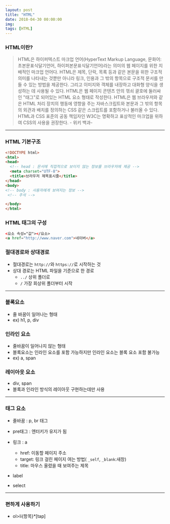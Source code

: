 ```yaml
---
layout: post
title: "HTML"
date: 2018-04-30 00:00:00
img:
tags: [HTML]
---
```


### HTML이란?
> HTML은 하이퍼텍스트 마크업 언어(HyperText Markup Language, 문화어: 초본문표식달기언어, 하이퍼본문표식달기언어)라는 의미의 웹 페이지를 위한 지배적인 마크업 언어다. HTML은 제목, 단락, 목록 등과 같은 본문을 위한 구조적 의미를 나타내는 것뿐만 아니라 링크, 인용과 그 밖의 항목으로 구조적 문서를 만들 수 있는 방법을 제공한다. 그리고 이미지와 객체를 내장하고 대화형 양식을 생성하는 데 사용될 수 있다. HTML은 웹 페이지 콘텐츠 안의 꺾쇠 괄호에 둘러싸인 "태그"로 되어있는 HTML 요소 형태로 작성한다. HTML은 웹 브라우저와 같은 HTML 처리 장치의 행동에 영향을 주는 자바스크립트와 본문과 그 밖의 항목의 외관과 배치를 정의하는 CSS 같은 스크립트를 포함하거나 불러올 수 있다. HTML과 CSS 표준의 공동 책임자인 W3C는 명확하고 표상적인 마크업을 위하여 CSS의 사용을 권장한다. - 위키 백과-

----

### HTML 기본구조

```html
<!DOCTYPE html>
<html>
<head>
  <!-- head : 문서에 직접적으로 보이지 않는 정보를 브라우저에 제공 -->
  <meta charset="UTF-8">
  <title>브라우저 제목표시줄</title>
</head>
<body>
<!-- body : 사용자에게 보여지는 정보 -->
 <!-- 주석 -->

</body>
</html>
```

### HTML 태그의 구성

```html
<요소 속성="값"></요소>
<a href="http://www.naver.com">네이버</a>
```

### 절대경로와 상대경로
- 절대경로는 `http://`와 `https://`로 시작하는 것
- 상대 경로는 HTML 파일을 기준으로 한 경로
    - `../` 상위 폴더로
    - `/` 가장 회상위 폴더부터 시작


-----

### 블록요소
- 줄 바꿈이 일어나는 형태
- ex) h1, p, div

### 인라인 요소
- 줄바꿈이 일어나지 않는 형태
- 블록요소는 인라인 요소를 포함 가능하지만 인라인 요소는 블록 요소 포함 불가능
- ex) a, span

### 레이아웃 요소
- div, span
- 블록과 인라인 방식의 레이아웃 구현하는데만 사용

---

### 태그 요소
- 줄바꿈 : p, br 태그
- pre태그 : 엔터키가 유지가 됨
- 링크 : a
    - href: 이동할 페이지 주소
    - target: 링크 걸린 페이지 여는 방법( `_self`, `_blank`:새창)
    - title: 마우스 올렸을 때 보여주는 제목

- label
- select

----

### 편하게 사용하기
- ol>li{항목}*[tap] 
